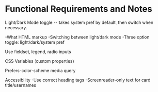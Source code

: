 # Functional Requirements and Notes

Light/Dark Mode toggle -- takes system pref by default, then switch when necessary.

-What HTML markup
-Switching between light/dark mode
-Three option toggle: light/dark/system pref

Use fieldset, legend, radio inputs

CSS Variables (custom properties)

Prefers-color-scheme media query

Accessibility
-Use correct heading tags
-Screenreader-only text for card title/usernames